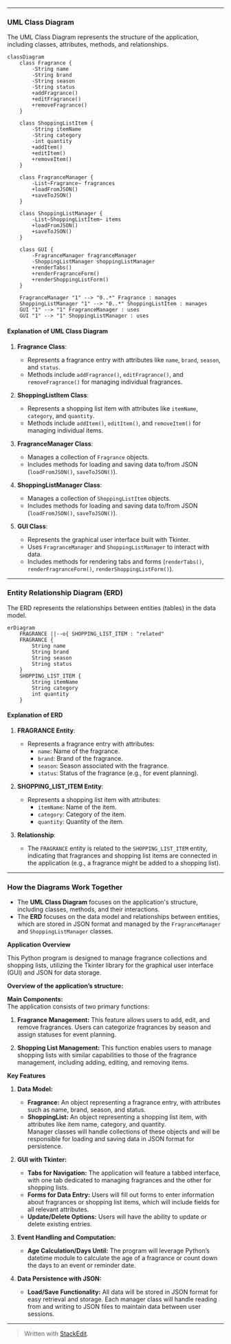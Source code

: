 ﻿
---

### **UML Class Diagram**
The UML Class Diagram represents the structure of the application, including classes, attributes, methods, and relationships.

```mermaid
classDiagram
    class Fragrance {
        -String name
        -String brand
        -String season
        -String status
        +addFragrance()
        +editFragrance()
        +removeFragrance()
    }

    class ShoppingListItem {
        -String itemName
        -String category
        -int quantity
        +addItem()
        +editItem()
        +removeItem()
    }

    class FragranceManager {
        -List~Fragrance~ fragrances
        +loadFromJSON()
        +saveToJSON()
    }

    class ShoppingListManager {
        -List~ShoppingListItem~ items
        +loadFromJSON()
        +saveToJSON()
    }

    class GUI {
        -FragranceManager fragranceManager
        -ShoppingListManager shoppingListManager
        +renderTabs()
        +renderFragranceForm()
        +renderShoppingListForm()
    }

    FragranceManager "1" --> "0..*" Fragrance : manages
    ShoppingListManager "1" --> "0..*" ShoppingListItem : manages
    GUI "1" --> "1" FragranceManager : uses
    GUI "1" --> "1" ShoppingListManager : uses
```

#### **Explanation of UML Class Diagram**
1. **Fragrance Class**:
   - Represents a fragrance entry with attributes like `name`, `brand`, `season`, and `status`.
   - Methods include `addFragrance()`, `editFragrance()`, and `removeFragrance()` for managing individual fragrances.

2. **ShoppingListItem Class**:
   - Represents a shopping list item with attributes like `itemName`, `category`, and `quantity`.
   - Methods include `addItem()`, `editItem()`, and `removeItem()` for managing individual items.

3. **FragranceManager Class**:
   - Manages a collection of `Fragrance` objects.
   - Includes methods for loading and saving data to/from JSON (`loadFromJSON()`, `saveToJSON()`).

4. **ShoppingListManager Class**:
   - Manages a collection of `ShoppingListItem` objects.
   - Includes methods for loading and saving data to/from JSON (`loadFromJSON()`, `saveToJSON()`).

5. **GUI Class**:
   - Represents the graphical user interface built with Tkinter.
   - Uses `FragranceManager` and `ShoppingListManager` to interact with data.
   - Includes methods for rendering tabs and forms (`renderTabs()`, `renderFragranceForm()`, `renderShoppingListForm()`).

---

### **Entity Relationship Diagram (ERD)**
The ERD represents the relationships between entities (tables) in the data model.

```mermaid
erDiagram
    FRAGRANCE ||--o{ SHOPPING_LIST_ITEM : "related"
    FRAGRANCE {
        String name
        String brand
        String season
        String status
    }
    SHOPPING_LIST_ITEM {
        String itemName
        String category
        int quantity
    }
```

#### **Explanation of ERD**
1. **FRAGRANCE Entity**:
   - Represents a fragrance entry with attributes:
     - `name`: Name of the fragrance.
     - `brand`: Brand of the fragrance.
     - `season`: Season associated with the fragrance.
     - `status`: Status of the fragrance (e.g., for event planning).

2. **SHOPPING_LIST_ITEM Entity**:
   - Represents a shopping list item with attributes:
     - `itemName`: Name of the item.
     - `category`: Category of the item.
     - `quantity`: Quantity of the item.

3. **Relationship**:
   - The `FRAGRANCE` entity is related to the `SHOPPING_LIST_ITEM` entity, indicating that fragrances and shopping list items are connected in the application (e.g., a fragrance might be added to a shopping list).

---

### **How the Diagrams Work Together**
- The **UML Class Diagram** focuses on the application's structure, including classes, methods, and their interactions.
- The **ERD** focuses on the data model and relationships between entities, which are stored in JSON format and managed by the `FragranceManager` and `ShoppingListManager` classes.


**Application Overview**

This Python program is designed to manage fragrance collections and shopping lists, utilizing the Tkinter library for the graphical user interface (GUI) and JSON for data storage. 

**Overview of the application’s structure:**

**Main Components:**  
The application consists of two primary functions:

1. **Fragrance Management:** This feature allows users to add, edit, and remove fragrances. Users can categorize fragrances by season and assign statuses for event planning.
  
2. **Shopping List Management:** This function enables users to manage shopping lists with similar capabilities to those of the fragrance management, including adding, editing, and removing items.

**Key Features**

1. **Data Model:**
   - **Fragrance:** An object representing a fragrance entry, with attributes such as name, brand, season, and status.
   - **ShoppingList:** An object representing a shopping list item, with attributes like item name, category, and quantity.  
   Manager classes will handle collections of these objects and will be responsible for loading and saving data in JSON format for persistence.

2. **GUI with Tkinter:**
   - **Tabs for Navigation:** The application will feature a tabbed interface, with one tab dedicated to managing fragrances and the other for shopping lists.
   - **Forms for Data Entry:** Users will fill out forms to enter information about fragrances or shopping list items, which will include fields for all relevant attributes.
   - **Update/Delete Options:** Users will have the ability to update or delete existing entries.

3. **Event Handling and Computation:**
   - **Age Calculation/Days Until:** The program will leverage Python’s datetime module to calculate the age of a fragrance or count down the days to an event or reminder date.

4. **Data Persistence with JSON:**
   - **Load/Save Functionality:** All data will be stored in JSON format for easy retrieval and storage. Each manager class will handle reading from and writing to JSON files to maintain data between user sessions.

---

> Written with [StackEdit](https://stackedit.io/).
